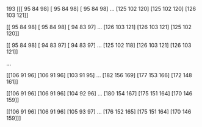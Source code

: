 193
[[[ 95  84  98]
  [ 95  84  98]
  [ 95  84  98]
  ...
  [125 102 120]
  [125 102 120]
  [126 103 121]]

 [[ 95  84  98]
  [ 95  84  98]
  [ 94  83  97]
  ...
  [126 103 121]
  [126 103 121]
  [125 102 120]]

 [[ 95  84  98]
  [ 94  83  97]
  [ 94  83  97]
  ...
  [125 102 118]
  [126 103 121]
  [126 103 121]]

 ...

 [[106  91  96]
  [106  91  96]
  [103  91  95]
  ...
  [182 156 169]
  [177 153 166]
  [172 148 161]]

 [[106  91  96]
  [106  91  96]
  [104  92  96]
  ...
  [180 154 167]
  [175 151 164]
  [170 146 159]]

 [[106  91  96]
  [106  91  96]
  [105  93  97]
  ...
  [176 152 165]
  [175 151 164]
  [170 146 159]]]
